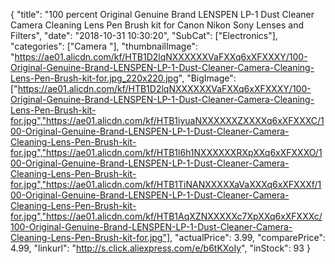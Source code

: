 {
	"title": "100 percent Original Genuine Brand LENSPEN LP-1 Dust Cleaner Camera Cleaning Lens Pen Brush kit for Canon Nikon Sony Lenses and Filters",
	"date": "2018-10-31 10:30:20",
	"SubCat": ["Electronics"],
	"categories": ["Camera "],
	"thumbnailImage": "https://ae01.alicdn.com/kf/HTB1D2lqNXXXXXXVaFXXq6xXFXXXY/100-Original-Genuine-Brand-LENSPEN-LP-1-Dust-Cleaner-Camera-Cleaning-Lens-Pen-Brush-kit-for.jpg_220x220.jpg",
	"BigImage": ["https://ae01.alicdn.com/kf/HTB1D2lqNXXXXXXVaFXXq6xXFXXXY/100-Original-Genuine-Brand-LENSPEN-LP-1-Dust-Cleaner-Camera-Cleaning-Lens-Pen-Brush-kit-for.jpg","https://ae01.alicdn.com/kf/HTB1iyuaNXXXXXXZXXXXq6xXFXXXC/100-Original-Genuine-Brand-LENSPEN-LP-1-Dust-Cleaner-Camera-Cleaning-Lens-Pen-Brush-kit-for.jpg","https://ae01.alicdn.com/kf/HTB1l6h1NXXXXXXRXpXXq6xXFXXXO/100-Original-Genuine-Brand-LENSPEN-LP-1-Dust-Cleaner-Camera-Cleaning-Lens-Pen-Brush-kit-for.jpg","https://ae01.alicdn.com/kf/HTB1TiNANXXXXXaVaXXXq6xXFXXXf/100-Original-Genuine-Brand-LENSPEN-LP-1-Dust-Cleaner-Camera-Cleaning-Lens-Pen-Brush-kit-for.jpg","https://ae01.alicdn.com/kf/HTB1AqXZNXXXXXc7XpXXq6xXFXXXc/100-Original-Genuine-Brand-LENSPEN-LP-1-Dust-Cleaner-Camera-Cleaning-Lens-Pen-Brush-kit-for.jpg"],
	"actualPrice": 3.99,
	"comparePrice": 4.99,
	"linkurl": "http://s.click.aliexpress.com/e/b6tKXoIy",
	"inStock": 93
}
